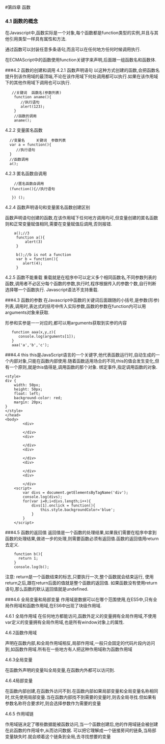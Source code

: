 #第四章  函数
### 4.1 函数的概念
在Javascript中,函数实际是一个对象,每个函数都是function类型的实例,并且与其他引用类型一样具有属性和方法.

通过函数可以封装任意多条语句,而且可以在任何地方任何时候调用执行.

在ECMAScript中的函数使用function关键字来声明,后面跟一组函数名和函数体.

###4.2 函数的创建和调用
4.2.1 函数声明语句
以这种方式创建的函数,会把函数名提升到该作用域的最顶端,不论在该作用域下何处调用都可以执行.如果在该作用域下的其他作用域下调用也可以执行.

       //关键词  函数名(参数列表)
        function aname(){
           //执行语句
           alert(123);
        }
        //函数的调用
        aname();

4.2.2 变量匿名函数

      //变量名     关键词  参数列表
      var a = function(){
         //执行语句
      }
      //函数调用
      a();

4.2.3 匿名函数自调用

        //匿名函数自调用
      (function(){//执行语句
    
       }) ();

4.2.4 函数声明语句和变量匿名函数创建区别

函数声明语句创建的函数,在该作用域下任何地方调用均可,但变量创建的匿名函数则和正常变量赋值相同,需要在变量赋值后调用,否则报错.

        a();//3
         function a(){
             alert(3)
         }

         b();//b is not a function
         var b = function(){
            alert(4);
         }

4.2.5 函数不能重载
重载就是在程序中可以定义多个相同函数名,不同参数列表的函数,调用者不必区分每个函数的参数,执行时,程序根据传入的参数个数,自行判断选择哪一个函数执行.
Javascript语法不支持重载.

###4.3 函数的参数
在Javascript中函数的关键词后面跟随的小括号,是参数(形参)列表,调用时,表达式的括号中传入实际参数,函数的参数在function内可以用arguments对象来获取.

形参和实参是一一对应的,都可以用arguments获取到实参的内容

       function aaa(x,y,z){
          console.log(arguments[1]);
       }
       aaa('a','b','c');

###4.4 this
this是JavaScript语言的一个关键字,他代表函数运行时,自动生成的一个内部对象,只能在函数内部使用.随着函数适用场合的不同,this的值会发生变化,但有一个原则,就是this值得是,调用函数的那个对象.
绑定事件,指定调用函数的对象.
 		 
	<style>
    div {
        width: 50px;
        height: 50px;
        float: left;
        background-color: red;
        margin: 20px;
    }
    </style>
	</head>
    <body>
            <div>

            </div>
            <div>

            </div>
            <div>

            </div>
            <div>

            </div>
            <div>

            </div>
        <script>
            var divs = document.getElementsByTagName('div');
            console.log(divs);
            for(var i=0;i<divs.length;i++){
                divs[1].onclick = function(){
                    this.style.backgroundColor='blue';
                }
            }
        </script> 

###4.5 函数的返回值
返回值是一个函数的处理结果,如果我们需要在程序中拿到函数的处理结果,做进一步的处理,则需要函数必须有返回值.函数的返回值用return去定义.

        function b(){
          return 1;
        }
        console.log(b();

注意:
return是一个函数结束的标志,只要执行一次,整个函数就会结束运行,
使用return之后,跟在return后面的值就是整个函数的返回值.
如果函数没有使用return语句,那么函数的默认返回值就是undefined.

###4.6 全局变量和局部变量
作用域是数据可以在哪个范围使用,在ES5中,只有全局作用域和函数作用域,在ES6中出现了块级作用域.

4.6.1 全局作用域
在任何地方都能访问,函数外定义的变量拥有全局作用域,不使用var定义的变量拥有全局作用域,也是所有window对象上的属性.

4.6.2函数作用域

声明在函数内部,和全局作用域相反,局部作用域,一般只会固定的代码片段内访问到,如函数作用域.所有在一些地方有人把这种作用域称为函数作用域

4.6.3全局变量

在函数外声明的变量叫全局变量,在函数内外都可以访问到.

4.6.4局部变量

在函数内部创建,在函数外访问不到.在函数内部如果局部变量和全局变量名称相同时,优先使用局部变量.当在函数内部找不到需要的变量时,则去全局寻找.但如果有参数名称符合要求时,则会选择参数作为需要的变量

4.6.5 作用域链

作用域链决定了哪些数据能被函数访问,当一个函数创建后,他的作用域链会被创建在此函数的作用域中,从而访问数据.
可以把它理解成一个链接房间的链条,当局部变量缺失时.就会顺着这个链条到全局,去寻找想要的变量